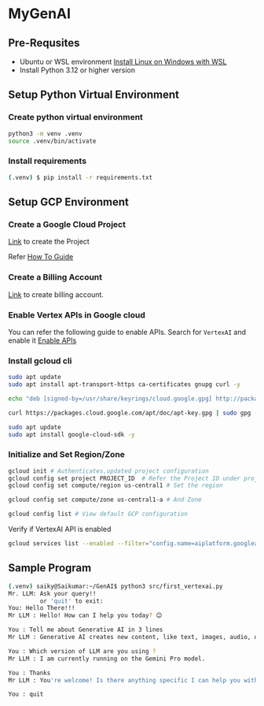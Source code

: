 # MyGenAI

## Pre-Requsites
* Ubuntu or WSL environment
    [Install Linux on Windows with WSL](https://learn.microsoft.com/en-us/windows/wsl/install)
* Install Python 3.12 or higher version
 

## Setup Python Virtual Environment

### Create python virtual environment
```bash
python3 -m venv .venv
source .venv/bin/activate
```

### Install requirements
```bash
(.venv) $ pip install -r requirements.txt
```

## Setup GCP Environment

### Create a Google Cloud Project
[Link](https://console.cloud.google.com/projectselector2/home/dashboard) to create the Project

Refer [How To Guide](https://developers.google.com/workspace/guides/create-project#google-cloud-console)

### Create a Billing Account
[Link](https://console.cloud.google.com/billing?organizationId=0) to create billing account.

### Enable Vertex APIs in Google cloud
You can refer the following guide to enable APIs. Search for `VertexAI` and enable it 
[Enable APIs](https://cloud.google.com/endpoints/docs/openapi/enable-api#console)



### Install gcloud cli
```bash
sudo apt update
sudo apt install apt-transport-https ca-certificates gnupg curl -y

echo "deb [signed-by=/usr/share/keyrings/cloud.google.gpg] http://packages.cloud.google.com/apt cloud-sdk main" | sudo tee /etc/apt/sources.list.d/google-cloud-sdk.list

curl https://packages.cloud.google.com/apt/doc/apt-key.gpg | sudo gpg --dearmor -o /usr/share/keyrings/cloud.google.gpg

sudo apt update
sudo apt install google-cloud-sdk -y
```

### Initialize and Set Region/Zone
```bash
gcloud init # Authenticates,updated project configuration
gcloud config set project PROJECT_ID  # Refer the Project ID under project in GCP
gcloud config set compute/region us-central1 # Set the region

gcloud config set compute/zone us-central1-a # And Zone

gcloud config list # View default GCP configuration
```

Verify if VertexAI API is enabled
```bash
gcloud services list --enabled --filter="config.name=aiplatform.googleapis.com"
```


## Sample Program
```bash
(.venv) saiky@Saikumar:~/GenAI$ python3 src/first_vertexai.py 
Mr. LLM: Ask your query!!
         or 'quit' to exit: 
You: Hello There!!!
Mr LLM : Hello! How can I help you today? 😊

You : Tell me about Generative AI in 3 lines
Mr LLM : Generative AI creates new content, like text, images, audio, or code, based on learned patterns from existing data.  It leverages algorithms to "understand" the data and then generate novel outputs that resemble it.  Examples include writing articles, designing logos, composing music, and even developing software.

You : Which version of LLM are you using ?
Mr LLM : I am currently running on the Gemini Pro model.

You : Thanks
Mr LLM : You're welcome! Is there anything specific I can help you with today? Let me know what you're thinking or what you need assistance with.

You : quit
```


